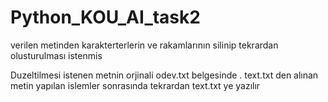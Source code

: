 # Python_KOU_AI_task2

verilen metinden karakterterlerin ve rakamlarının silinip tekrardan olusturulması istenmis

Duzeltilmesi istenen metnin orjinali odev.txt belgesinde .
text.txt den alınan metin yapılan islemler sonrasında tekrardan text.txt ye yazılır

